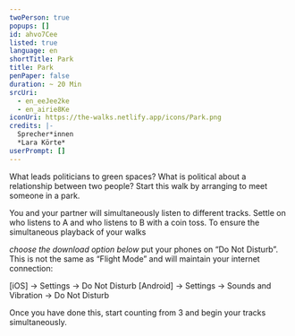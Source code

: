 ```yaml
---
twoPerson: true
popups: []
id: ahvo7Cee
listed: true
language: en
shortTitle: Park
title: Park
penPaper: false
duration: ~ 20 Min
srcUri:
  - en_eeJee2ke
  - en_airie8Ke
iconUri: https://the-walks.netlify.app/icons/Park.png
credits: |-
  Sprecher*innen
  *Lara Körte*
userPrompt: []
---
```

What leads politicians to green spaces? What is political about a relationship between two people? Start this walk by arranging to meet someone in a park.

You and your partner will simultaneously listen to different tracks. Settle on who listens to A and who listens to B with a coin toss. To ensure the simultaneous playback of your walks

 *choose the download option below*
 put your phones on “Do Not Disturb”. This is not the same as “Flight Mode” and will maintain your internet connection:

\[iOS] → Settings → Do Not Disturb
\[Android] → Settings → Sounds and Vibration → Do Not Disturb

Once you have done this, start counting from 3 and begin your tracks simultaneously.